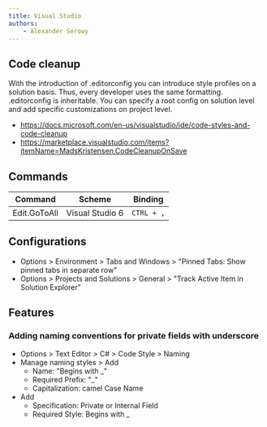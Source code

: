 ```yaml
---
title: Visual Studio
authors:
    - Alexander Serowy
---
```


## Code cleanup

With the introduction of .editorconfig you can introduce style profiles on a solution basis. Thus, every developer uses the same formatting. .editorconfig is inheritable. You can specify a root config on solution level and add specific customizations on project level.

- <https://docs.microsoft.com/en-us/visualstudio/ide/code-styles-and-code-cleanup>
- <https://marketplace.visualstudio.com/items?itemName=MadsKristensen.CodeCleanupOnSave>

## Commands

| Command | Scheme | Binding |
|---|---|---|
| Edit.GoToAll | Visual Studio 6 | `CTRL + ,` |

## Configurations

- Options > Environment > Tabs and Windows > "Pinned Tabs: Show pinned tabs in separate row"
- Options > Projects and Solutions > General > "Track Active Item in Solution Explorer"

## Features

### Adding naming conventions for private fields with underscore

- Options > Text Editor > C# > Code Style > Naming
- Manage naming styles > Add
  - Name: "Begins with _"
  - Required Prefix: "_"
  - Capitalization: camel Case Name
- Add
  - Specification: Private or Internal Field
  - Required Style: Begins with _
